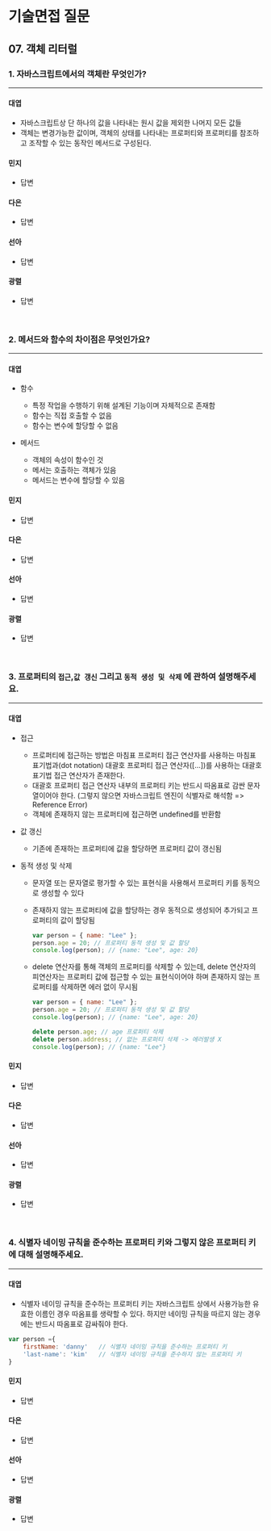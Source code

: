 # 기술면접 질문

## 07. 객체 리터럴

### 1. 자바스크립트에서의 객체란 무엇인가?

<hr>

#### 대엽

- 자바스크립트상 단 하나의 값을 나타내는 원시 값을 제외한 나머지 모든 값들
- 객체는 변경가능한 값이며, 객체의 상태를 나타내는 프로퍼티와 프로퍼티를 참조하고 조작할 수 있는 동작인 메서드로 구성된다.

#### 민지

- 답변

#### 다은

- 답변

#### 선아

- 답변

#### 광렬

- 답변

<br>

### 2. 메서드와 함수의 차이점은 무엇인가요?

<hr>

#### 대엽

- 함수

  - 특정 작업을 수행하기 위해 설계된 기능이며 자체적으로 존재함
  - 함수는 직접 호출할 수 없음
  - 함수는 변수에 할당할 수 없음

- 메서드
  - 객체의 속성이 함수인 것
  - 메서는 호출하는 객체가 있음
  - 메서드는 변수에 할당할 수 있음

#### 민지

- 답변

#### 다은

- 답변

#### 선아

- 답변

#### 광렬

- 답변

<br>

### 3. 프로퍼티의 `접근`,`값 갱신` 그리고 `동적 생성 및 삭제` 에 관하여 설명해주세요.

<hr>

#### 대엽

- 접근

  - 프로퍼티에 접근하는 방법은 마침표 프로퍼티 접근 연산자를 사용하는 마침표 표기법과(dot notation) 대괄호 프로퍼티 접근 연산자([...])를 사용하는 대괄호 표기법 접근 연산자가 존재한다.
  - 대괄호 프로퍼티 접근 연산자 내부의 프로퍼티 키는 반드시 따옴표로 감싼 문자열이어야 한다. (그렇지 않으면 자바스크립트 엔진이 식별자로 해석함 => Reference Error)
  - 객체에 존재하지 않는 프로퍼티에 접근하면 undefined를 반환함

- 값 갱신

  - 기존에 존재하는 프로퍼티에 값을 할당하면 프로퍼티 값이 갱신됨

- 동적 생성 및 삭제

  - 문자열 또는 문자열로 평가할 수 있는 표현식을 사용해서 프로퍼티 키를 동적으로 생성할 수 있다
  - 존재하지 않는 프로퍼티에 값을 할당하는 경우 동적으로 생성되어 추가되고 프로퍼티의 값이 할당됨
    ```js
    var person = { name: "Lee" };
    person.age = 20; // 프로퍼티 동적 생성 및 값 할당
    console.log(person); // {name: "Lee", age: 20}
    ```
  - delete 연산자를 통해 객체의 프로퍼티를 삭제할 수 있는데, delete 연산자의 피연산자는 프로퍼티 값에 접근할 수 있는 표현식이어야 하며 존재하지 않는 프로퍼티를 삭제하면 에러 없이 무시됨

    ```js
    var person = { name: "Lee" };
    person.age = 20; // 프로퍼티 동적 생성 및 값 할당
    console.log(person); // {name: "Lee", age: 20}

    delete person.age; // age 프로퍼티 삭제
    delete person.address; // 없는 프로퍼티 삭제 -> 에러발생 X
    console.log(person); // {name: "Lee"}
    ```

#### 민지

- 답변

#### 다은

- 답변

#### 선아

- 답변

#### 광렬

- 답변

<br>

### 4. 식별자 네이밍 규칙을 준수하는 프로퍼티 키와 그렇지 않은 프로퍼티 키에 대해 설명해주세요.

<hr>

#### 대엽

- 식별자 네이밍 규칙을 준수하는 프로퍼티 키는 자바스크립트 상에서 사용가능한 유효한 이름인 경우 따옴표를 생략할 수 있다. 하지만 네이밍 규칙을 따르지 않는 경우에는 반드시 따옴표로 감싸줘야 한다.

```js
var person ={
    firstName: 'danny'   // 식별자 네이밍 규칙을 준수하는 프로퍼티 키
    'last-name': 'kim'   // 식별자 네이밍 규칙을 준수하지 않는 프로퍼티 키
}
```

#### 민지

- 답변

#### 다은

- 답변

#### 선아

- 답변

#### 광렬

- 답변
